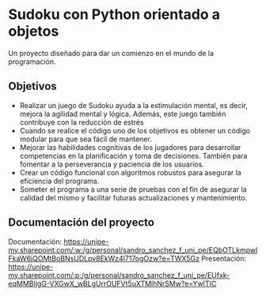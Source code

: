 # Sudoku con Python orientado a objetos
Un proyecto diseñado para dar un comienzo en el mundo de la programación.
## Objetivos
* Realizar un juego de Sudoku ayuda a la estimulación mental, es decir, mejora la agilidad mental y lógica. Además, este juego también contribuye con la reducción de estrés
* Cuando se realice el código uno de los objetivos es obtener un código modular para que sea fácil de mantener.
* Mejorar las habilidades cognitivas de los jugadores para desarrollar competencias en la planificación y toma de decisiones. También para fomentar a la perseverancia y paciencia de los usuarios.
* Crear un código funcional con algoritmos robustos para asegurar la eficiencia del programa.
* Someter el programa a una serie de pruebas con el fin de asegurar la calidad del mismo y facilitar futuras actualizaciones y mantenimiento.
## Documentación del proyecto
Documentación:
https://unipe-my.sharepoint.com/:w:/g/personal/sandro_sanchez_f_uni_pe/EQbOTLkmpwlFkaW6jQOMtBoBNsUDLpv8EkWz4l717ogOzw?e=TWX5Gz
Presentación:
https://unipe-my.sharepoint.com/:p:/g/personal/sandro_sanchez_f_uni_pe/EUfxk-eqMMBIjgG-VXGwX_wBLgUrrOUFVt5uXTMlhNrSMw?e=YwITIC
